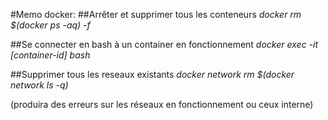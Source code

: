 #Memo docker:
##Arrêter et supprimer tous les conteneurs
*docker rm $(docker ps -aq) -f*

##Se connecter en bash  à un container en fonctionnement
*docker exec -it [container-id] bash*

##Supprimer tous les reseaux existants
*docker network rm $(docker network ls -q)* 

(produira des erreurs sur les réseaux en fonctionnement ou ceux interne)
